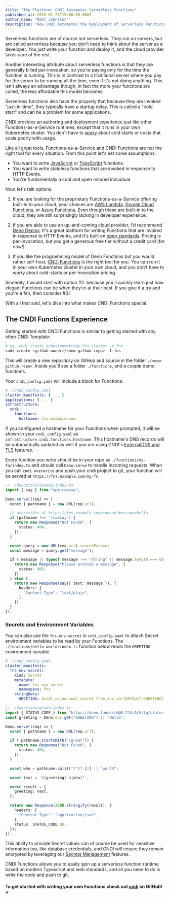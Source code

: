 ```yaml
---
title: "The Platform: CNDI Automates Serverless Functions"
published_at: 2025-01-21T15:00:00.000Z
author_name: 'Matt Johnston'
description: "How CNDI Automates the Deployment of Serverless Functions"
---
```


Serverless functions are of course not serverless. They run on servers, but are
called serverless because you don't need to think about the server as a
developer. You just write your function and deploy it, and the cloud provider
takes care of the rest.

Another interesting attribute about serverless functions is that they are
generally billed per-invocation, so you're paying only for the time the function
is running. This is in contrast to a traditional server where you pay for the
server to be running all the time, even if it's not doing anything. This isn't
always an advantage though, in fact the more your functions are called, the less
affordable this model becomes.

Serverless functions also have the property that because they are invoked
"just-in-time", they typically have a startup delay. This is called a "cold
start" and can be a problem for some applications.

CNDI provides an authoring and deployment experience just like other
Functions-as-a-Service runtimes, except that it runs in your own Kubernetes
cluster. You don't have to [worry](https://serverlesshorrors.com) about cold
starts or costs that scale poorly with usage.

Like all great tools, Functions-as-a-Service and CNDI Functions are not the
right tool for every situation. From this point let's set some assumptions:

- You want to write [JavaScript](https://deno.com/blog/deno-v-oracle) or
  [TypeScript](https://typescriptlang.org) functions.
- You want to write stateless functions that are invoked in response to HTTP
  Events.
- You're fundamentally a cool and open minded individual.

Now, let's talk options.

1. If you are looking for the proprietary Functions-as-a-Service offering
   built-in to your cloud, your choices are
   [AWS Lambda](https://aws.amazon.com/lambda/),
   [Google Cloud Functions](https://cloud.google.com/functions), or
   [Azure Functions](https://azure.microsoft.com/en-us/services/functions/).
   Even though these are built-in to the cloud, they are still surprisingly
   lacking in developer experience.

2. If you are able to use an up-and-coming cloud provider, I'd recommend
   [Deno Deploy](https://deno.com/deploy). It's a great platform for writing
   Functions that are invoked in response to HTTP Events, and it's built on
   [open standards](https://wintercg.org/work). Pricing is per-invocation, but
   you get a generous free tier without a credit card (for now!).

3. If you like the programming model of Deno Functions but you would rather
   self-host,
   [CNDI Functions](https://github.com/polyseam/cndi/blob/main/docs/functions.md)
   is the right tool for you. You can run it in your own Kubernetes cluster in
   your own cloud, and you don't have to worry about cold-starts or
   per-invocation pricing.

Sincerely, I would start with option
<span style="color: var(--color-accent-fg);">#2.</span> because you'll quickly
learn just how elegant Functions can be when they're at their best. If you give
it a try and you're a fan, then consider
<span style="color: var(--color-accent-fg);">#3.</span>!

With all that said, let's dive into what makes CNDI Functions special.

## The CNDI Functions Experience

Getting started with CNDI Functions is similar to getting started with any other
CNDI Template:

```bash
# eg. cndi create johnstonmatt/my-fns-cluster -t fns
cndi create <github-owner>/<new-github-repo> -t fns
```

This will create a new repository on GitHub and source in the folder
`./<new-github-repo>`. Inside you'll see a folder `./functions`, and a couple
demo functions.

Your `cndi_config.yaml` will include a block for Functions:

```yaml
# ./cndi_config.yaml
cluster_manifests: { ... }
applications: { ... }
infrastructure:
  cndi:
    functions:
      hostname: fns.example.com
```

If you configured a hostname for your Functions when prompted, it will be shown
in your `cndi_config.yaml` as `infrastructure.cndi.functions.hostname`. This
hostname's DNS records will be automatically updated as well if you are using
CNDI's [ExternalDNS and TLS](/blog/cndi-dns-and-tls) features.

Every function you write should be in your repo as `./functions/my-fn/index.ts`
and should call `Deno.serve` to handle incoming requests. When you call
`cndi overwrite` and push your cndi project to git, your function will be served
at `https://fns.example.com/my-fn`.

```typescript
// ./functions/cowsay/index.ts
import { say } from "npm:cowsay";

Deno.serve((req) => {
  const { pathname } = new URL(req.url);

  // accessible at https://fns.example.com/cowsay?message=hello
  if (pathname !== "/cowsay") {
    return new Response("Not Found", {
      status: 404,
    });
  }

  const query = new URL(req.url).searchParams;
  const message = query.get("message");

  if (!message || typeof message !== "string" || message.length === 0) {
    return new Response("Please provide a message", {
      status: 400,
    });
  } else {
    return new Response(say({ text: message }), {
      headers: {
        "Content-Type": "text/plain",
      },
    });
  }
});
```

### Secrets and Environment Variables

You can also use the `fns-env-secret` in `cndi_config.yaml` to attach Secret
environment variables to be read by your Functions. The
`./functions/hello-world/index.ts` function below reads the `GREETING`
environment variable.

```yaml
# ./cndi_config.yaml
cluster_manifests:
  fns-env-secret:
    kind: Secret
    metadata:
      name: fns-env-secret
      namespace: fns
    stringData:
      GREETING: $cndi_on_ow.seal_secret_from_env_var(DEFAULT_GREETING)
```

```typescript
// ./functions/greet/index.ts
import { STATUS_CODE } from "https://deno.land/std@0.224.0/http/status.ts";
const greeting = Deno.env.get("GREETING") || "Hello";

Deno.serve((req) => {
  const { pathname } = new URL(req.url);

  if (!pathname.startsWith("/greet")) {
    return new Response("Not Found", {
      status: 404,
    });
  }

  const who = pathname.split("/")?.[2] || "world";

  const text = `${greeting} ${who}!`;

  const result = {
    greeting: text,
  };

  return new Response(JSON.stringify(result), {
    headers: {
      "Content-Type": "application/json",
    },
    status: STATUS_CODE.OK,
  });
});
```

This ability to provide Secret values can of course be used for sensitive
information too, like database credentials, and CNDI will ensure they remain
encrypted by leveraging our [Secrets Management](/blog/cndi-secrets) features.

CNDI Functions allows you to easily spin up a serverless function runtime based
on modern Typescript and web standards, and all you need to do is write the code
and push to git.

#### To get started with writing your own Functions check out [cndi](https://cndi.run/gh?utm_content=blog_cndi-functions&utm_campaign=cndi-functions_blog&utm_source=https://cndi.dev/blog/cndi-functions&utm_medium=blog&utm_id=8112) on GitHub! ⭐️
